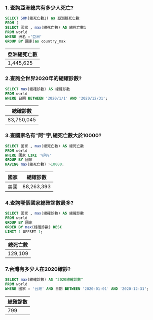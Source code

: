 ### 1. 查詢亞洲總共有多少人死亡?

```sql
SELECT SUM(總死亡數1) as 亞洲總死亡數
FROM (
SELECT 國家 , max(總死亡數) AS 總死亡數1
FROM world
WHERE 洲名 ='亞洲'
GROUP BY 國家)as country_max
```
| 亞洲總死亡數 |
| --- |
| 1,445,625 |


### 2.查詢全世界2020年的總確診數?

```sql
SELECT max(總確診數) AS 總確診數
FROM world
WHERE 日期 BETWEEN '2020/1/1' AND '2020/12/31';
```
| 總確診數 |
| --- |
| 83,750,045 |


### 3.查國家名有"阿"字,總死亡數大於10000?

```sql
SELECT 國家 , max(總死亡數) AS 總死亡數
FROM world
WHERE 國家 LIKE '%阿%'
GROUP BY 國家
HAVING max(總死亡數) >10000;
```
| 國家 | 總確診數 |
| --- | --- |
| 美國 | 88,263,393 |


### 4.查詢哪個國家總確診數最多?

```sql
SELECT 國家 , max(總確診數) AS 總確診數
FROM world
GROUP BY 國家
ORDER BY max(總確診數) DESC
LIMIT 1 OFFSET 1;
```
| 總死亡數 |
| --- |
| 129,109 |


### 7.台灣有多少人在2020確診?

```sql
SELECT max(總確診數) AS "2020總確診數"
FROM world
WHERE 國家 = '台灣' AND 日期 BETWEEN '2020-01-01' AND '2020-12-31';
```

| 總確診數 |
| --- |
| 799 |

